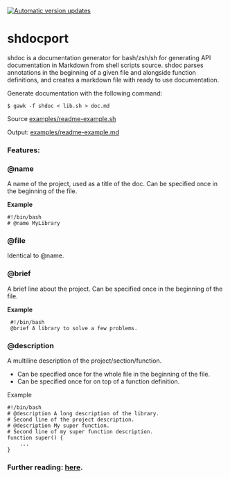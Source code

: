 [![Automatic version updates](https://github.com/ZOSOpenTools/shdocport/actions/workflows/bump.yml/badge.svg)](https://github.com/ZOSOpenTools/shdocport/actions/workflows/bump.yml)

# shdocport
shdoc is a documentation generator for bash/zsh/sh for generating API documentation in Markdown from shell scripts source.  shdoc parses annotations in the beginning of a given file and alongside function definitions, and creates a markdown file with ready to use documentation.


Generate documentation with the following command:

`$ gawk -f shdoc < lib.sh > doc.md`

Source [examples/readme-example.sh](https://github.com/reconquest/shdoc/blob/master/examples/readme-example.sh)

Output: [examples/readme-example.md](https://github.com/reconquest/shdoc/blob/master/examples/readme-example.md)


### Features:

### @name
A name of the project, used as a title of the doc. Can be specified once in the beginning of the file.

**Example**
	
	#!/bin/bash
	# @name MyLibrary
	
### @file
Identical to @name.

### @brief
A brief line about the project. Can be specified once in the beginning of the file.

**Example**

	 #!/bin/bash
	 @brief A library to solve a few problems.
	 
### @description
A multiline description of the project/section/function.

* 	Can be specified once for the whole file in the beginning of the file.
*  Can be specified once for on top of a function definition.

Example

	#!/bin/bash
	# @description A long description of the library.
	# Second line of the project description.
	# @description My super function.
	# Second line of my super function description.
	function super() {
	    ...
	}
	

### Further reading: [here](https://github.com/reconquest/shdoc/blob/master/README.md).